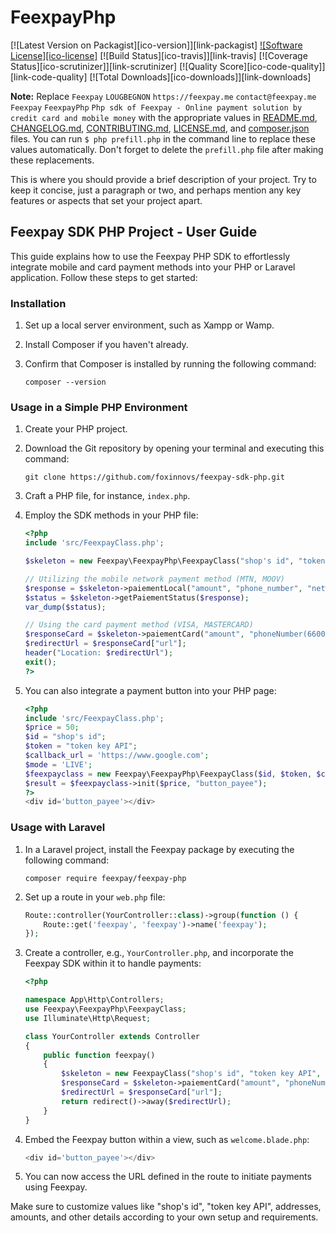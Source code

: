 # FeexpayPhp

[![Latest Version on Packagist][ico-version]][link-packagist]
[![Software License][ico-license]](LICENSE.md)
[![Build Status][ico-travis]][link-travis]
[![Coverage Status][ico-scrutinizer]][link-scrutinizer]
[![Quality Score][ico-code-quality]][link-code-quality]
[![Total Downloads][ico-downloads]][link-downloads]

**Note:** Replace ```Feexpay``` ```LOUGBEGNON``` ```https://feexpay.me``` ```contact@feexpay.me``` ```Feexpay``` ```FeexpayPhp``` ```Php sdk of Feexpay - Online payment solution by credit card and mobile money``` with the appropriate values in [README.md](README.md), [CHANGELOG.md](CHANGELOG.md), [CONTRIBUTING.md](CONTRIBUTING.md), [LICENSE.md](LICENSE.md), and [composer.json](composer.json) files. You can run `$ php prefill.php` in the command line to replace these values automatically. Don't forget to delete the `prefill.php` file after making these replacements.

This is where you should provide a brief description of your project. Try to keep it concise, just a paragraph or two, and perhaps mention any key features or aspects that set your project apart.

## Feexpay SDK PHP Project - User Guide

This guide explains how to use the Feexpay PHP SDK to effortlessly integrate mobile and card payment methods into your PHP or Laravel application. Follow these steps to get started:

### Installation

1. Set up a local server environment, such as Xampp or Wamp.

2. Install Composer if you haven't already.

3. Confirm that Composer is installed by running the following command:
   ```
   composer --version
   ```

### Usage in a Simple PHP Environment

1. Create your PHP project.

2. Download the Git repository by opening your terminal and executing this command:
   ```
   git clone https://github.com/foxinnovs/feexpay-sdk-php.git
   ```

3. Craft a PHP file, for instance, `index.php`.

4. Employ the SDK methods in your PHP file:

   ```php
   <?php
   include 'src/FeexpayClass.php'; 

   $skeleton = new Feexpay\FeexpayPhp\FeexpayClass("shop's id", "token key API", "callback_url", "mode (LIVE, SANDBOX)");

   // Utilizing the mobile network payment method (MTN, MOOV)
   $response = $skeleton->paiementLocal("amount", "phone_number", "network (MTN, MOOV)", "Jon Doe", "jondoe@gmail.com");
   $status = $skeleton->getPaiementStatus($response);
   var_dump($status);

   // Using the card payment method (VISA, MASTERCARD)
   $responseCard = $skeleton->paiementCard("amount", "phoneNumber(66000000)", "typeCard (VISA, MASTERCARD)", "Jon", "Doe", "jondoe@gmail.com", "country(Benin)", "address(Cotonou)", "district(Littoral)", "currency(XOF, USD, EUR)");
   $redirectUrl = $responseCard["url"];
   header("Location: $redirectUrl");
   exit();
   ?>
   ```

5. You can also integrate a payment button into your PHP page:

   ```php
   <?php
   include 'src/FeexpayClass.php'; 
   $price = 50;
   $id = "shop's id";
   $token = "token key API";
   $callback_url = 'https://www.google.com';
   $mode = 'LIVE';
   $feexpayclass = new Feexpay\FeexpayPhp\FeexpayClass($id, $token, $callback_url, $mode);
   $result = $feexpayclass->init($price, "button_payee");
   ?>
   <div id='button_payee'></div>
   ```

### Usage with Laravel

1. In a Laravel project, install the Feexpay package by executing the following command:
   ```
   composer require feexpay/feexpay-php
   ```

2. Set up a route in your `web.php` file:
   ```php
   Route::controller(YourController::class)->group(function () {
       Route::get('feexpay', 'feexpay')->name('feexpay');
   });
   ```

3. Create a controller, e.g., `YourController.php`, and incorporate the Feexpay SDK within it to handle payments:

   ```php
   <?php

   namespace App\Http\Controllers;
   use Feexpay\FeexpayPhp\FeexpayClass;
   use Illuminate\Http\Request;

   class YourController extends Controller
   {
       public function feexpay()
       {
           $skeleton = new FeexpayClass("shop's id", "token key API", "callback_url", "mode (LIVE, SANDBOX)");
           $responseCard = $skeleton->paiementCard("amount", "phoneNumber(66000000)", "typeCard (VISA, MASTERCARD)", "Jon", "Doe", "jondoe@gmail.com", "country(Benin)", "address(Cotonou)", "district(Littoral)", "currency(XOF, USD, EUR)");
           $redirectUrl = $responseCard["url"];
           return redirect()->away($redirectUrl);
       }
   }
   ```

4. Embed the Feexpay button within a view, such as `welcome.blade.php`:
   ```php
   <div id='button_payee'></div>
   ```

5. You can now access the URL defined in the route to initiate payments using Feexpay.

Make sure to customize values like "shop's id", "token key API", addresses, amounts, and other details according to your own setup and requirements.
